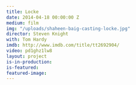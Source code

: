 ```yaml
---
title: Locke
date: 2014-04-18 00:00:00 Z
medium: film
img: "/uploads/shaheen-baig-casting-locke.jpg"
director: Steven Knight
with: Tom Hardy
imdb: http://www.imdb.com/title/tt2692904/
video: pd1ghz1lw8
layout: project
is-in-production:
is-featured:
featured-image: 
---
```


